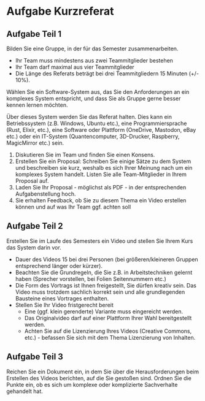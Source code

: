 # Aufgabe Kurzreferat

## Aufgabe Teil 1

Bilden Sie eine Gruppe, in der für das Semester zusammenarbeiten.&#x20;

* Ihr Team muss mindestens aus zwei Teammitglieder bestehen
* Ihr Team darf maximal aus vier Teammitglieder&#x20;
* Die Länge des Referats beträgt bei drei Teammitgliedern 15 Minuten (+/- 10%).

Wählen Sie ein Software-System aus, das Sie den Anforderungen an ein komplexes System entspricht, und dass Sie als Gruppe gerne besser kennen lernen möchten.&#x20;

Über dieses System werden Sie das Referat halten. Dies kann ein Betriebssystem (z.B. Windows, Ubuntu etc.), eine Programmiersprache (Rust, Elixir, etc.), eine Software oder Plattform (OneDrive, Mastodon, eBay etc.) oder ein IT-System (Quantencomputer, 3D-Drucker, Raspberry, MagicMirror etc.) sein.&#x20;

1. Diskutieren Sie im Team und finden Sie einen Konsens.
2. Erstellen Sie ein Proposal: Schreiben Sie einige Sätze zu dem System und beschreiben sie kurz, weshalb es sich Ihrer Meinung nach um ein komplexes System handelt. Listen Sie alle Team-Mitglieder in Ihrem Proposal auf.
3. Laden Sie Ihr Proposal - möglichst als PDF - in der entsprechenden Aufgabenstellung hoch.
4. Sie erhalten Feedback, ob Sie zu diesem Thema ein Video erstellen können und auf was Ihr Team ggf. achten soll

## Aufgabe Teil 2

Erstellen Sie im Laufe des Semesters ein Video und stellen Sie Ihrem Kurs das System darin vor.&#x20;

* Dauer des Videos 15 bei drei Personen (bei größeren/kleineren Gruppen entsprechend länger oder kürzer).&#x20;
* Beachten Sie die Grundregeln, die Sie z.B. in Arbeitstechniken gelernt haben (Sprecher vorstellen, bei Folien Seitennummern etc.)
* Die Form des Vortrags ist Ihnen freigestellt, Sie dürfen kreativ sein. Das Video muss trotzdem sachlich korrekt sein und alle grundlegenden Bausteine eines Vortrages enthalten.&#x20;
* Stellen Sie Ihr Video fristgerecht bereit
  * Eine (ggf. klein gerenderte) Variante muss eingereicht werden.
  * Das Originalvideo darf auf einer Plattform Ihrer Wahl bereitgestellt werden.
  * Achten Sie auf die Lizenzierung Ihres Videos (Creative Commons, etc.) - befassen Sie sich mit dem Thema Lizenzierung von Inhalten.

## Aufgabe Teil 3

Reichen Sie ein Dokument ein, in dem Sie über die Herausforderungen beim Erstellen des Videos berichten, auf die Sie gestoßen sind. Ordnen Sie die Punkte ein, ob es sich um komplexe oder komplizierte Sachverhalte gehandelt hat.

